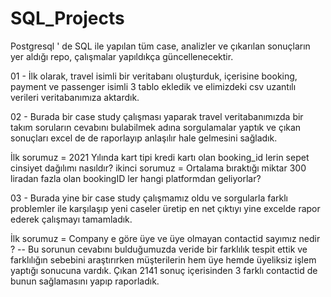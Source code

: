# SQL_Projects
 Postgresql ' de SQL ile yapılan tüm case, analizler ve çıkarılan sonuçların yer aldığı repo, çalışmalar yapıldıkça güncellenecektir.

01 - İlk olarak, travel isimli bir veritabanı oluşturduk, içerisine booking, payment ve passenger isimli 3 tablo ekledik ve elimizdeki csv uzantılı verileri veritabanımıza aktardık.

02 - Burada bir case study çalışması yaparak travel veritabanımızda bir takım soruların cevabını bulabilmek adına sorgulamalar yaptık ve çıkan sonuçları excel de de raporlayıp anlaşılır hale gelmesini sağladık.

İlk sorumuz  = 2021 Yılında kart tipi kredi kartı olan booking_id lerin sepet cinsiyet dağılımı nasıldır?
ikinci sorumuz = Ortalama bıraktığı miktar 300 liradan fazla olan bookingID ler hangi platformdan geliyorlar?

03 - Burada yine bir case study çalışmamız oldu ve sorgularla farklı problemler ile karşılaşıp yeni caseler üretip en net çıktıyı yine excelde rapor ederek çalışmayı tamamladık.

İlk sorumuz = Company e göre üye ve üye olmayan contactid sayımız nedir ? -- Bu sorunun cevabını bulduğumuzda veride bir farklılık tespit ettik ve farklılığın sebebini araştırırken müşterilerin hem üye hemde üyeliksiz işlem yaptığı sonucuna vardık. Çıkan 2141 sonuç içerisinden 3 farklı contactid de bunun sağlamasını yapıp raporladık.
